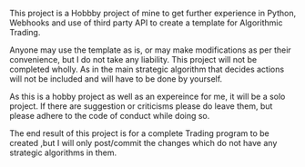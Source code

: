 
This project is a Hobbby project of mine to get further experience in Python, Webhooks and use of third party API to
create a template for Algorithmic Trading.

Anyone may use the template as is, or may make modifications as per their convenience, but I do not take any liability.
This project will not be completed wholly. As in the main strategic algorithm that decides actions will not be included 
and will have to be done by yourself.

As this is a hobby project as well as an expereince for me, it will be a solo project.
If there are suggestion or criticisms please do leave them, but please adhere to the code of conduct while doing so.

The end result of this project is for a complete Trading program to be created ,but I will only post/commit the changes which
do not have any strategic algorithms in them.
